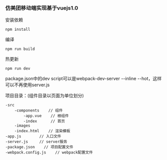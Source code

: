 ### 仿美团移动端实现基于vuejs1.0

安装依赖

```
npm install
```

编译

```
npm run build
```

热更新

```
npm run dev
```

package.json中的dev script可以是webpack-dev-server --inline --hot，这样可以不再使用server.js

项目目录：(组件目录以页面为单位划分)

```
-src
    -components    // 组件
        -app.vue    // 根组件
        -index      // 首页
    -images
    -index.html    // 渲染模板
-app.js        // 入口文件
-server.js     // server服务
-package.json    // 项目配置文件
-webpack.config.js    // webpack配置文件
```
